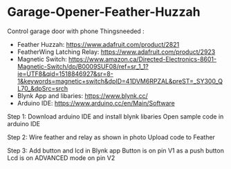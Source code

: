 # Garage-Opener-Feather-Huzzah
Control garage door with phone 
Thingsneeded :
- Feather Huzzah: https://www.adafruit.com/product/2821  
- FeatherWing Latching Relay: https://www.adafruit.com/product/2923  
- Magnetic Switch: https://www.amazon.ca/Directed-Electronics-8601-Magnetic-Switch/dp/B0009SUF08/ref=sr_1_1?ie=UTF8&qid=1518846927&sr=8-1&keywords=magnetic+switch&dpID=41DVM6RPZAL&preST=_SY300_QL70_&dpSrc=srch  
- Blynk App and libaries: https://www.blynk.cc/ 
- Arduino IDE: https://www.arduino.cc/en/Main/Software 
  
 
Step 1: 
  Download arduino IDE and install blynk libaries
  Open sample code in arduino IDE

Step 2:
  Wire feather and relay as shown in photo
  Upload code to Feather
  
Step 3:
  Add button and lcd in Blynk app
  Button is on pin V1 as a push button
  Lcd is on ADVANCED mode on pin V2

  
  
